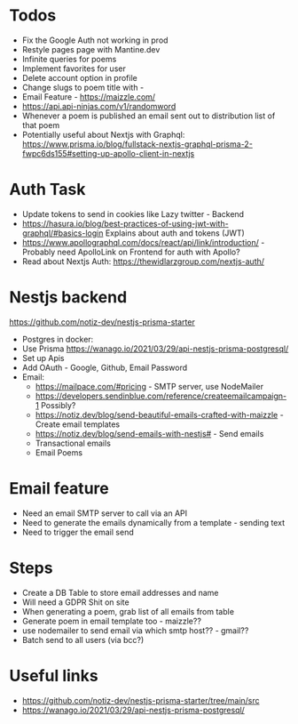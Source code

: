 # Todos
- Fix the Google Auth not working in prod
- Restyle pages page with Mantine.dev
- Infinite queries for poems
- Implement favorites for user
- Delete account option in profile
- Change slugs to poem title with -
- Email Feature - https://maizzle.com/
- https://api.api-ninjas.com/v1/randomword
- Whenever a poem is published an email sent out to distribution list of that poem
- Potentially useful about Nextjs with Graphql: https://www.prisma.io/blog/fullstack-nextjs-graphql-prisma-2-fwpc6ds155#setting-up-apollo-client-in-nextjs

# Auth Task
- Update tokens to send in cookies like Lazy twitter - Backend
- https://hasura.io/blog/best-practices-of-using-jwt-with-graphql/#basics-login Explains about auth and tokens (JWT)
- https://www.apollographql.com/docs/react/api/link/introduction/ - Probably need ApolloLink on Frontend for auth with Apollo?
- Read about Nextjs Auth: https://thewidlarzgroup.com/nextjs-auth/

# Nestjs backend

https://github.com/notiz-dev/nestjs-prisma-starter

- Postgres in docker:
- Use Prisma https://wanago.io/2021/03/29/api-nestjs-prisma-postgresql/
- Set up Apis
- Add OAuth - Google, Github, Email Password
- Email:
  - https://mailpace.com/#pricing - SMTP server, use NodeMailer
  - https://developers.sendinblue.com/reference/createemailcampaign-1 Possibly?
  - https://notiz.dev/blog/send-beautiful-emails-crafted-with-maizzle - Create email templates
  - https://notiz.dev/blog/send-emails-with-nestjs# - Send emails
  - Transactional emails
  - Email Poems


# Email feature

- Need an email SMTP server to call via an API
- Need to generate the emails dynamically from a template - sending text
- Need to trigger the email send

# Steps

- Create a DB Table to store email addresses and name
- Will need a GDPR Shit on site
- When generating a poem, grab list of all emails from table
- Generate poem in email template too - maizzle??
- use nodemailer to send email via which smtp host?? - gmail??
- Batch send to all users (via bcc?)

# Useful links
- https://github.com/notiz-dev/nestjs-prisma-starter/tree/main/src
- https://wanago.io/2021/03/29/api-nestjs-prisma-postgresql/